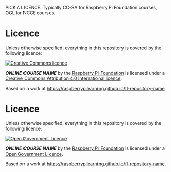 PICK A LICENCE. Typically CC-SA for Raspberry Pi Foundation courses, OGL for NCCE courses.

# Licence

Unless otherwise specified, everything in this repository is covered by the following licence:

[![Creative Commons licence](http://i.creativecommons.org/l/by-sa/4.0/88x31.png)](http://creativecommons.org/licenses/by-sa/4.0/)

***ONLINE COURSE NAME*** by the [Raspberry Pi Foundation](http://www.raspberrypi.org) is licensed under a [Creative Commons Attribution 4.0 International licence](http://creativecommons.org/licenses/by-sa/4.0/).

Based on a work at https://raspberrypilearning.github.io/fl-repository-name.

# Licence

Unless otherwise specified, everything in this repository is covered by the following licence:

[![Open Government Licence](http://www.nationalarchives.gov.uk/images/infoman/ogl-symbol-41px-retina-black.png)](http://creativecommons.org/licenses/by-sa/4.0/)

***ONLINE COURSE NAME*** by the [Raspberry Pi Foundation](http://www.raspberrypi.org) is licensed under a [Open Government Licence](http://www.nationalarchives.gov.uk/doc/open-government-licence/version/3/).

Based on a work at https://raspberrypilearning.github.io/fl-repository-name.
